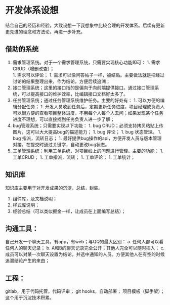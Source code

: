 # 开发体系设想
结合自己的经历和经验，大致设想一下我想象中比较合理的开发体系。后续有更新更先进的理念和方法论，再进一步补充。

## 借助的系统
  1. 需求管理系统。对于一个需求管理系统，只需要实现核心功能即可：
    1. 需求CRUD（增删改查）；    
    1. 需求可以评论；
    1. 需求可以像问答帖子一样，被结贴。主要做法就是把经过讨论的结果整理出来，作为结论，方便后续追溯；
  2. 接口管理系统；这里的接口指的是偏向于向前端提供接口。通过接口管理系统，可以提高接口的维护效率，比编辑接口文档好太多了。
  3. 任务管理系统；通过任务管理系统维护任务。主要的好处有：
    1. 可以方便的编辑分配任务；
    1. 开发人员收到任务后，定期更新任务进度，项目经理或负责人可以很方便的查看项目整体进度，不用每个人每个人去问；如果发现某个任务进度不理想，可以直接找到任务负责人进一步了解；
  4. bug管理系统；只需要实现以下功能：
    1. bug CRUD；必须支持拷贝粘贴上传图片，这可以大大提高bug的描述能力；
    1. bug 评论；
    1. bug 状态管理。
    1. bug 指派，流转日志；
    1. 最好提供bug操作的api，方便开发人员与版本管理对接，在提交时通过关键字，自动更改bug状态。
  5. 工单管理系统；利用工单系统，对项目线上的问题进行管理。主要的功能：
    1. 工单CRUD；
    1. 工单指派，流转；
    1. 工单评论；
    1. 工单统计；
## 知识库
知识库主要用于对开发成果的沉淀，总结，封装。
  1. 组件库，及文档说明；
  2. 样式库说明；
  3. 经验总结（可以类似掘金一样，让成员在上面编写总结）；
## 沟通工具：
自己开发一个聊天工具，有app，有web；与QQ的最大区别：
      a. 任何人都可以看任何人的聊天记录；
      b. A和B的聊天记录完全公开；其他人完全可以随时插入；
      c. 成员可以对某一次聊天设置为结论，并选中通知的人员。方便其他人在有空的时候追溯结论产生的来由；

## 工程：
gitlab，用于代码托管，代码评审；
git hooks，自动部署；
项目模板（脚手架）；这个用于沉淀技术积累。